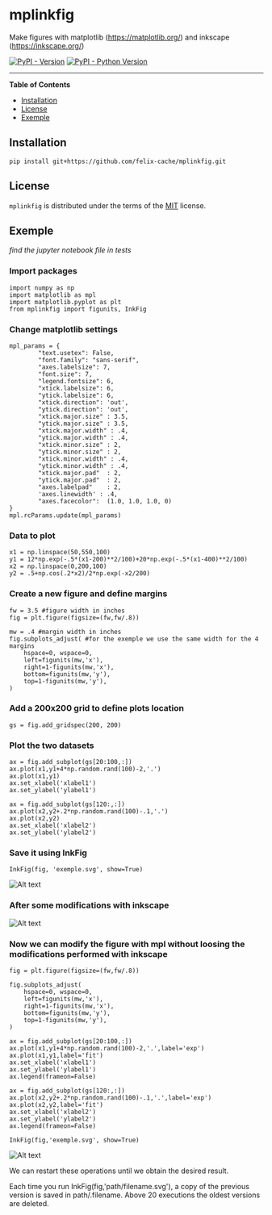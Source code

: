# mplinkfig

Make figures with matplotlib (https://matplotlib.org/) and inkscape (https://inkscape.org/)


[![PyPI - Version](https://img.shields.io/pypi/v/mplinkfig.svg)](https://pypi.org/project/mplinkfig)
[![PyPI - Python Version](https://img.shields.io/pypi/pyversions/mplinkfig.svg)](https://pypi.org/project/mplinkfig)

-----

**Table of Contents**

- [Installation](#installation)
- [License](#license)
- [Exemple](#license)

## Installation

```console
pip install git+https://github.com/felix-cache/mplinkfig.git
```

## License

`mplinkfig` is distributed under the terms of the [MIT](https://spdx.org/licenses/MIT.html) license.


## Exemple
_find the jupyter notebook file in tests_

### Import packages
```console
import numpy as np
import matplotlib as mpl
import matplotlib.pyplot as plt
from mplinkfig import figunits, InkFig
```

### Change matplotlib settings
```console
mpl_params = {
        "text.usetex": False,
        "font.family": "sans-serif",
        "axes.labelsize": 7,
        "font.size": 7,
        "legend.fontsize": 6,
        "xtick.labelsize": 6,
        "ytick.labelsize": 6,
        "xtick.direction": 'out',
        "ytick.direction": 'out',
        "xtick.major.size" : 3.5,
        "ytick.major.size" : 3.5,
        "xtick.major.width" : .4,
        "ytick.major.width" : .4,
        "xtick.minor.size" : 2,
        "ytick.minor.size" : 2,
        "xtick.minor.width" : .4,
        "ytick.minor.width" : .4,
        "xtick.major.pad"  : 2,
        "ytick.major.pad"  : 2,
        "axes.labelpad"    : 2,
        'axes.linewidth' : .4,
        "axes.facecolor":  (1.0, 1.0, 1.0, 0)
}
mpl.rcParams.update(mpl_params)
```

### Data to plot
```console
x1 = np.linspace(50,550,100)
y1 = 12*np.exp(-.5*(x1-200)**2/100)+20*np.exp(-.5*(x1-400)**2/100)
x2 = np.linspace(0,200,100)
y2 = .5+np.cos(.2*x2)/2*np.exp(-x2/200)
```

### Create a new figure and define margins
```console
fw = 3.5 #figure width in inches
fig = plt.figure(figsize=(fw,fw/.8))

mw = .4 #margin width in inches
fig.subplots_adjust( #for the exemple we use the same width for the 4 margins
    hspace=0, wspace=0,
    left=figunits(mw,'x'),
    right=1-figunits(mw,'x'),
    bottom=figunits(mw,'y'),
    top=1-figunits(mw,'y'),
)
```

### Add a 200x200 grid to define plots location
```console
gs = fig.add_gridspec(200, 200)
```

### Plot the two datasets
```console
ax = fig.add_subplot(gs[20:100,:])
ax.plot(x1,y1+4*np.random.rand(100)-2,'.')
ax.plot(x1,y1)
ax.set_xlabel('xlabel1')
ax.set_ylabel('ylabel1')

ax = fig.add_subplot(gs[120:,:])
ax.plot(x2,y2+.2*np.random.rand(100)-.1,'.')
ax.plot(x2,y2)
ax.set_xlabel('xlabel2')
ax.set_ylabel('ylabel2')
```

### Save it using InkFig
```console
InkFig(fig, 'exemple.svg', show=True)
```
![Alt text](./tests/ex0.svg)

### After some modifications with inkscape
![Alt text](./tests/ex1.svg)

### Now we can modify the figure with mpl without loosing the modifications performed with inkscape
```console
fig = plt.figure(figsize=(fw,fw/.8))

fig.subplots_adjust(
    hspace=0, wspace=0,
    left=figunits(mw,'x'),
    right=1-figunits(mw,'x'),
    bottom=figunits(mw,'y'),
    top=1-figunits(mw,'y'),
)

ax = fig.add_subplot(gs[20:100,:])
ax.plot(x1,y1+4*np.random.rand(100)-2,'.',label='exp')
ax.plot(x1,y1,label='fit')
ax.set_xlabel('xlabel1')
ax.set_ylabel('ylabel1')
ax.legend(frameon=False)

ax = fig.add_subplot(gs[120:,:])
ax.plot(x2,y2+.2*np.random.rand(100)-.1,'.',label='exp')
ax.plot(x2,y2,label='fit')
ax.set_xlabel('xlabel2')
ax.set_ylabel('ylabel2')
ax.legend(frameon=False)

InkFig(fig,'exemple.svg', show=True)
```
![Alt text](./tests/ex2.svg)

We can restart these operations until we obtain the desired result.

Each time you run InkFig(fig,'path/filename.svg'), a copy of the previous version is saved in path/.filename. Above 20 executions the oldest versions are deleted.
